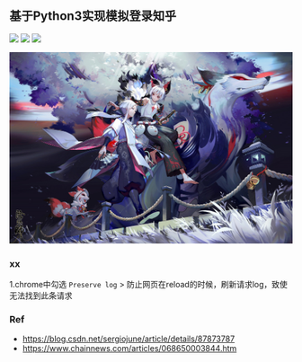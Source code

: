 ## 基于Python3实现模拟登录知乎

![](https://img.shields.io/badge/python-3.6.4-brightgreen.svg)
![](https://img.shields.io/badge/chrome-74.0.3729.131-blue.svg)
![](https://img.shields.io/badge/pycharm-2018.3.3-red.svg)

![](_image/5b1fd7be0e81d6cff88fdf1fcd1dcc0642425717.jpg)

### xx

1.chrome中勾选 `Preserve log` > 防止网页在reload的时候，刷新请求log，致使无法找到此条请求


### Ref
- https://blog.csdn.net/sergiojune/article/details/87873787
- https://www.chainnews.com/articles/068650003844.htm
